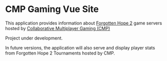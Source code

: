 # CMP Gaming Vue Site

This application provides information about 
[Forgotten Hope 2](http://forgottenhope.warumdarum.de/) game servers hosted by 
[Collaborative Multiplayer Gaming (CMP)](https://cmp-gaming.com/)

Project under development. 

In future versions, the application will also serve and display player stats from 
Forgotten Hope 2 Tournaments hosted by CMP.